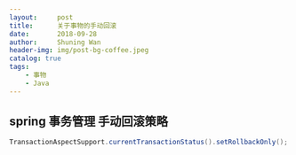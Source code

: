 ```yaml
---
layout:     post
title:      关于事物的手动回滚
date:       2018-09-28
author:     Shuning Wan
header-img: img/post-bg-coffee.jpeg
catalog: true
tags:
    - 事物
    - Java
---
```

## spring 事务管理 手动回滚策略
```java
TransactionAspectSupport.currentTransactionStatus().setRollbackOnly();
```